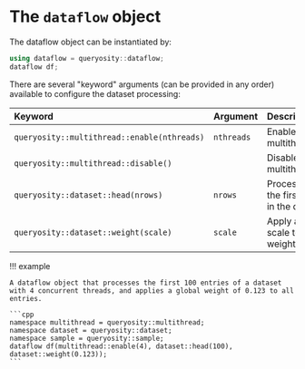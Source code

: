 # The `dataflow` object

The dataflow object can be instantiated by:

```cpp
using dataflow = queryosity::dataflow;
dataflow df;
```
There are several "keyword" arguments (can be provided in any order) available to configure the dataset processing:

| Keyword | Argument | Description |
| :--- | :--- | :--- |
| `queryosity::multithread::enable(nthreads)` | `nthreads` | Enable multithreading. |
| `queryosity::multithread::disable()` | | Disable multithreading. |
| `queryosity::dataset::head(nrows)` | `nrows` | Process only the first row(s) in the dataset. |
| `queryosity::dataset::weight(scale)` | `scale` | Apply a global scale to all weights. |

!!! example

    A dataflow object that processes the first 100 entries of a dataset with 4 concurrent threads, and applies a global weight of 0.123 to all entries.

    ```cpp
    namespace multithread = queryosity::multithread;
    namespace dataset = queryosity::dataset;
    namespace sample = queryosity::sample;
    dataflow df(multithread::enable(4), dataset::head(100), dataset::weight(0.123));
    ```
